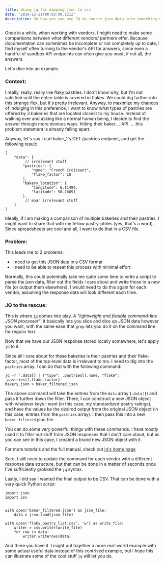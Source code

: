 ```yaml
---
title: Using jq for mapping json to csv
date: "2019-12-21T00:00:00.121Z"
description: On how you can use JQ to coerce json data into something you can actually use
---
```


Once in a while, when working with vendors, I might need to make some
comparisons between what different vendors/ partners offer. Because
documentation can sometimes be incomplete or not completely up to date, I find
myself often turning to the vendor's API for answers, since even a handful of
sandbox API endpoints can often give you most, if not all, the answers.

Let's dive into an example. 
### Context:
I really, really, really like flaky pastries. I don't know why, but I'm not
satisfied until the entire table is covered in flakes. We could dig further into this strange flex, but it's pretty irrelevant. Anyway, to maximize my chances of indulging in this preference, I want to know what types of pastries are offered by 3 bakeries that are located closest to my house. Instead of walking over and asking like a normal human being, I decide to find the answer through more devious ways: hitting their baker.... API. ....this problem statement is already falling apart.

Anyway, let's say I curl baker_1's GET /pastries endpoint, and get the following
result:

```
{
    "data": [
         // irrelevant stuff
        "pastries": [
            "name": "French Croissant",
            "flake_factor": 10
        ], 
        "bakery_location": {
            "longitude": 6.11499,
            "latitude": 50.76891
        }, 
         // moar irrelevant stuff
    ]
}
```

Ideally, if I am making a comparison of multiple bakeries and their pastries,
I might want to share that with my fellow pastry-philes (yes, that's
a word). Since spreadsheets are cool and all, I want to do that in a CSV file. 

### Problem:
This leads me to 2 problems:
- I need to get this JSON data in a CSV format
- I need to be able to repeat this process with minimal effort.

Normally, this could potentially take me quite some time to write a script to
parse the json data, filter out the fields I care about and write those to a new
file (or output them elsewhere). I would need to do this again for each
vendor, assuming the response data will look different each time. 

### JQ to the rescue:
This is where [`jq`](https://stedolan.github.io/jq/) comes into play.
A *"lightweight and flexible command-line JSON processor"*, it basically lets
you slice and dice up JSON data however you want, with the same ease that `grep`
lets you do it on the command line for regular text.

Now that we have our JSON response stored locally somewhere, let's apply `jq` to
it. 

Since all I care about for these bakeries is their pastries and their flake-factor, most of the top-level data is irrelevant to me. I need to dig into the `pastries` array. I can do that with the following command:

```
jq -r '.data[] | {"type": .pastries[].name, "flake": .pastries[].flake_factor}'
bakery.json > baker_filtered.json
```
The above command will take the entries from the `data` array (`.data[]`) and pass it
further down the filter. There, I can construct a new JSON object with whatever
keys I want (in this case, my standardized pastry ratings), and have the values
be the desired output from the original JSON object (in this case, entries from
the `pastries` array). I then pass this into a new `baker_filtered` json file. 

You can do some very powerful things with these commands. I have mostly used it
to filter out stuff from JSON responses that I don't care about, but as you can
see in this case, I created a brand new JSON object with it.

For more tutorials and the full manual, check out [jq's home
page](https://stedolan.github.io/jq/)

Sure, I still need to update the command for each vendor with a different
response data structure, but that can be done in a matter of seconds once I've
sufficiently grokked the `jq` syntax. 

Lastly, I did say I wanted the final output to be CSV. That can be done with a very
quick Python script:

```
import json
import csv


with open('baker_filtered.json') as json_file:
    data = json.load(json_file)

with open('flaky_pastry_list.csv', 'w') as write_file:
    writer = csv.writer(write_file)
    for row in data:
        writer.writerows(data)
```

And there you have it. I might put together a more real-world example with some
actual useful data instead of this contrived example, but I hope this can
illustrate some of the cool stuff `jq` will let you do. 


